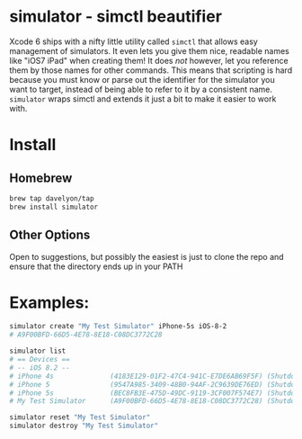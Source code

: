# simulator - simctl beautifier

Xcode 6 ships with a nifty little utility called `simctl` that allows easy management of simulators. It even lets you give them nice, readable names like "iOS7 iPad" when creating them! It does *not* however, let you reference them by those names for other commands. This means that scripting is hard because you must know or parse out the identifier for the simulator you want to target, instead of being able to refer to it by a consistent name. `simulator` wraps simctl and extends it just a bit to make it easier to work with.

# Install

## Homebrew

```sh
brew tap davelyon/tap
brew install simulator
```

## Other Options

Open to suggestions, but possibly the easiest is just to clone the repo and ensure that the directory ends up in your PATH

# Examples:

``` sh
simulator create "My Test Simulator" iPhone-5s iOS-8-2 
# A9F00BFD-66D5-4E78-8E18-C08DC3772C28

simulator list
# == Devices ==
# -- iOS 8.2 --
# iPhone 4s           	 (4183E129-01F2-47C4-941C-E7DE6AB69F5F) (Shutdown)
# iPhone 5            	 (9547A985-3409-48B0-94AF-2C9639DE76ED) (Shutdown)
# iPhone 5s           	 (BEC8FB3E-475D-49DC-9119-3CF007F574E7) (Shutdown)
# My Test Simulator   	 (A9F00BFD-66D5-4E78-8E18-C08DC3772C28) (Shutdown)

simulator reset "My Test Simulator"
simulator destroy "My Test Simulator" 
```
